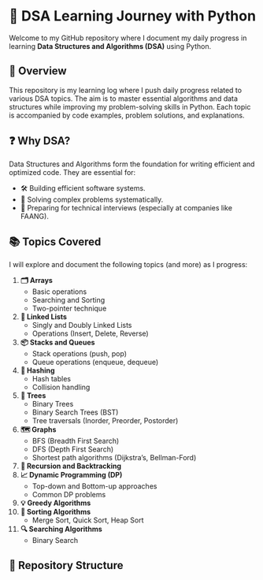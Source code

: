 # 🐍 DSA Learning Journey with Python

Welcome to my GitHub repository where I document my daily progress in learning **Data Structures and Algorithms (DSA)** using Python.

## 📖 Overview

This repository is my learning log where I push daily progress related to various DSA topics. The aim is to master essential algorithms and data structures while improving my problem-solving skills in Python. Each topic is accompanied by code examples, problem solutions, and explanations.

## ❓ Why DSA?

Data Structures and Algorithms form the foundation for writing efficient and optimized code. They are essential for:
- 🛠️ Building efficient software systems.
- 🧠 Solving complex problems systematically.
- 💼 Preparing for technical interviews (especially at companies like FAANG).

## 📚 Topics Covered

I will explore and document the following topics (and more) as I progress:

1. **🗂️ Arrays**
   - Basic operations
   - Searching and Sorting
   - Two-pointer technique
2. **🔗 Linked Lists**
   - Singly and Doubly Linked Lists
   - Operations (Insert, Delete, Reverse)
3. **📦 Stacks and Queues**
   - Stack operations (push, pop)
   - Queue operations (enqueue, dequeue)
4. **🔑 Hashing**
   - Hash tables
   - Collision handling
5. **🌳 Trees**
   - Binary Trees
   - Binary Search Trees (BST)
   - Tree traversals (Inorder, Preorder, Postorder)
6. **🗺️ Graphs**
   - BFS (Breadth First Search)
   - DFS (Depth First Search)
   - Shortest path algorithms (Dijkstra’s, Bellman-Ford)
7. **🔄 Recursion and Backtracking**
8. **📈 Dynamic Programming (DP)**
   - Top-down and Bottom-up approaches
   - Common DP problems
9. **💡 Greedy Algorithms**
10. **🔄 Sorting Algorithms**
    - Merge Sort, Quick Sort, Heap Sort
11. **🔍 Searching Algorithms**
    - Binary Search

## 📁 Repository Structure

